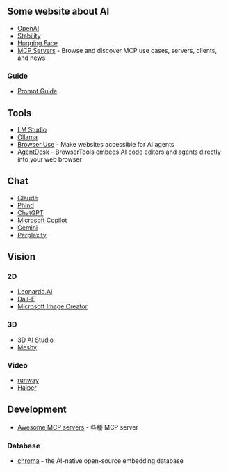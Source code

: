
## Some website about AI

- [OpenAI](https://openai.com/)
- [Stability](https://stability.ai/)
- [Hugging Face](https://huggingface.co/)
- [MCP Servers](https://www.pulsemcp.com/) - Browse and discover MCP use cases, servers, clients, and news

### Guide

- [Prompt Guide](https://www.promptingguide.ai/)

## Tools

- [LM Studio](https://lmstudio.ai/)
- [Ollama](https://ollama.com/)
- [Browser Use](https://github.com/browser-use/browser-use) - Make websites accessible for AI agents
- [AgentDesk](https://www.agentdesk.ai/) - BrowserTools embeds AI code editors and agents directly into your web browser

## Chat

- [Claude](https://claude.ai/)
- [Phind](https://www.phind.com/)
- [ChatGPT](https://chatgpt.com/)
- [Microsoft Copilot](https://copilot.microsoft.com/)
- [Gemini](https://gemini.google.com/)
- [Perplexity](https://www.perplexity.ai/)

## Vision

### 2D

- [Leonardo.Ai](https://leonardo.ai/)
- [Dall-E](https://openai.com/index/dall-e-3/)
- [Microsoft Image Creator](https://www.bing.com/images/create)
  
### 3D
  
- [3D AI Studio](https://www.3daistudio.com/)
- [Meshy](https://www.meshy.ai/zh/)

### Video

- [runway](https://runwayml.com/)
- [Haiper](https://haiper.ai/)

## Development

- [Awesome MCP servers](https://github.com/appcypher/awesome-mcp-servers) - 各種 MCP server

### Database

- [chroma](https://github.com/chroma-core/chroma) - the AI-native open-source embedding database
